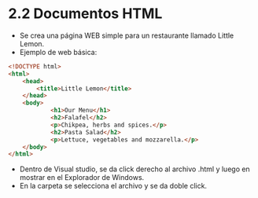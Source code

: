 # 2.2 Documentos HTML
- Se crea una página WEB simple para un restaurante llamado Little Lemon.
- Ejemplo de web básica:
```html
<!DOCTYPE html>
<html>
    <head>
        <title>Little Lemon</title>
    </head>
    <body>
            <h1>Our Menu</h1>
            <h2>Falafel</h2>
            <p>Chikpea, herbs and spices.</p>
            <h2>Pasta Salad</h2>
            <p>Lettuce, vegetables and mozzarella.</p>
    </body>
</html>
```
- Dentro de Visual studio, se da click derecho al archivo .html y luego en mostrar en el Explorador de Windows.
- En la carpeta se selecciona el archivo y se da doble click.
